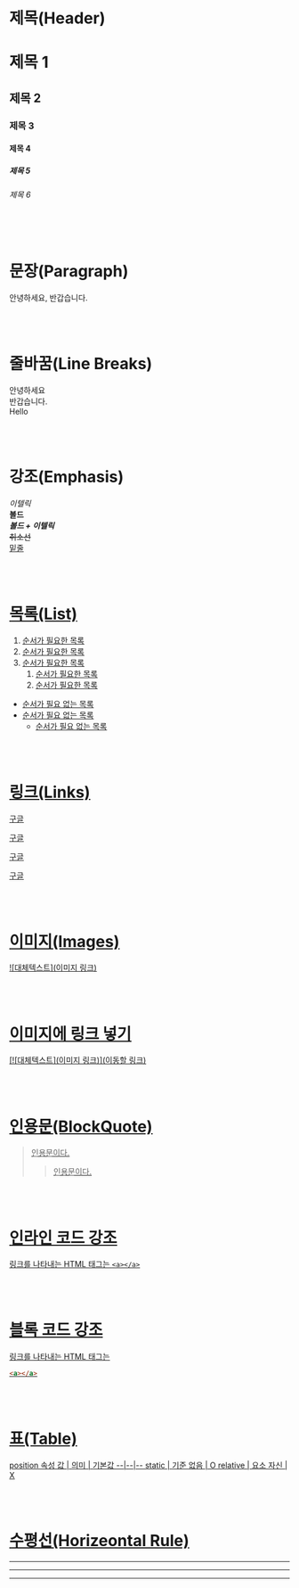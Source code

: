 # 제목(Header)

# 제목 1
## 제목 2
### 제목 3
#### 제목 4
##### 제목 5
###### 제목 6

<br/>
<br/>

# 문장(Paragraph)

안녕하세요, 반갑습니다.

<br/>
<br/>

# 줄바꿈(Line Breaks)
안녕하세요  <!--문장이 끊어지는 곳에서 띄어쓰기 두 번-->  
반갑습니다.<br/>
Hello

<br/>
<br/>

# 강조(Emphasis)
_이텔릭_  
**볼드**  
**_볼드 + 이텔릭_**  
~~취소선~~  
<u>밑줄<u>  

<br/>
<br/>

# 목록(List)
1. 순서가 필요한 목록
1. 순서가 필요한 목록
1. 순서가 필요한 목록
    1. 순서가 필요한 목록
    1. 순서가 필요한 목록

- 순서가 필요 없는 목록
- 순서가 필요 없는 목록
  - 순서가 필요 없는 목록

<br/>
<br/>

# 링크(Links)
<a href="https://google.com">구글<a>  

[구글](https://google.com)  

<a href="https://google.com" title="구글로 이동">구글<a>

[구글](https://google.com "구글로 이동")

<br/>
<br/>

# 이미지(Images)
![대체텍스트](이미지 링크)

<br/>
<br/>

# 이미지에 링크 넣기
[![대체텍스트](이미지 링크)](이동할 링크)

<br/>
<br/>

# 인용문(BlockQuote)
> 인용문이다.
>> 인용문이다.

<br/>
<br/>

# 인라인 코드 강조
링크를 나타내는 HTML 태그는 `<a></a>`

<br/>
<br/>

# 블록 코드 강조
링크를 나타내는 HTML 태그는
```html
<a></a>
```

<br/>
<br/>

# 표(Table)
position 속성
값 | 의미 | 기본값
--|--|--
static | 기준 없음 | O
relative | 요소 자신 | X

<br/>
<br/>

# 수평선(Horizeontal Rule)

---
***
___